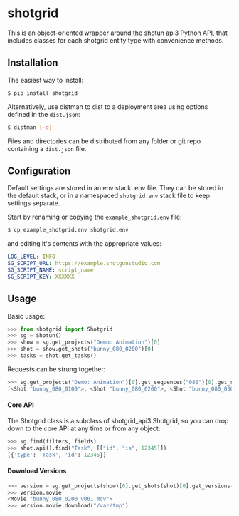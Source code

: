 shotgrid
========

This is an object-oriented wrapper around the shotun api3 Python API, that
includes classes for each shotgrid entity type with convenience methods.

## Installation

The easiest way to install:

```bash
$ pip install shotgrid
```

Alternatively, use distman to dist to a deployment area using options defined
in the `dist.json`:

```bash
$ distman [-d]
```

Files and directories can be distributed from any folder or git repo containing
a `dist.json` file.

## Configuration

Default settings are stored in an env stack .env file. They can be stored in the
default stack, or in a namespaced `shotgrid.env` stack file to keep settings
separate.

Start by renaming or copying the `example_shotgrid.env` file:

```bash
$ cp example_shotgrid.env shotgrid.env
```

and editing it's contents with the appropriate values:

```yaml
LOG_LEVEL: INFO
SG_SCRIPT_URL: https://example.shotgunstudio.com
SG_SCRIPT_NAME: script_name
SG_SCRIPT_KEY: XXXXXX
```

## Usage

Basic usage:

```python
>>> from shotgrid import Shotgrid
>>> sg = Shotun()
>>> show = sg.get_projects("Demo: Animation")[0]
>>> shot = show.get_shots("bunny_080_0200")[0]
>>> tasks = shot.get_tasks()
```

Requests can be strung together:

```python
>>> sg.get_projects("Demo: Animation")[0].get_sequences("080")[0].get_shots()
[<Shot "bunny_080_0100">, <Shot "bunny_080_0200">, <Shot "bunny_080_0300">]
```

#### Core API

The Shotgrid class is a subclass of shotgrid_api3.Shotgrid, so you can drop down
to the core API at any time or from any object:

```python
>>> sg.find(filters, fields)
>>> shot.api().find("Task", [["id", "is", 12345]])
[{'type': 'Task', 'id': 12345}]
```

#### Download Versions

```python
>>> version = sg.get_projects(show)[0].get_shots(shot)[0].get_versions()[0]
>>> version.movie
<Movie "bunny_080_0200_v001.mov">
>>> version.movie.download("/var/tmp")
```